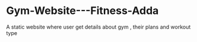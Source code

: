 # Gym-Website---Fitness-Adda
A static website where user get details about gym , their plans and workout type
